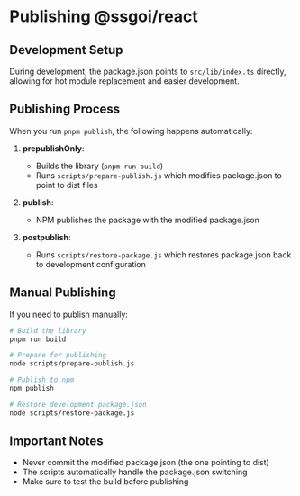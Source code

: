 # Publishing @ssgoi/react

## Development Setup

During development, the package.json points to `src/lib/index.ts` directly, allowing for hot module replacement and easier development.

## Publishing Process

When you run `pnpm publish`, the following happens automatically:

1. **prepublishOnly**: 
   - Builds the library (`pnpm run build`)
   - Runs `scripts/prepare-publish.js` which modifies package.json to point to dist files

2. **publish**: 
   - NPM publishes the package with the modified package.json

3. **postpublish**: 
   - Runs `scripts/restore-package.js` which restores package.json back to development configuration

## Manual Publishing

If you need to publish manually:

```bash
# Build the library
pnpm run build

# Prepare for publishing
node scripts/prepare-publish.js

# Publish to npm
npm publish

# Restore development package.json
node scripts/restore-package.js
```

## Important Notes

- Never commit the modified package.json (the one pointing to dist)
- The scripts automatically handle the package.json switching
- Make sure to test the build before publishing